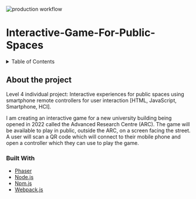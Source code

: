 ![production workflow](https://github.com/fraserdempster/SmartControllerJS/l4-project-interactive-game/actions/workflow/production.yml/badge.svg)

# Interactive-Game-For-Public-Spaces

<!-- TABLE OF CONTENTS -->
<details>
  <summary>Table of Contents</summary>
  <ol>
    <li>
      <a href="#about-the-project">About The Project</a>
      <ul>
        <li><a href="#built-with">Built With</a></li>
      </ul>
    </li>
  </ol>
</details>

## About the project

Level 4 individual project: Interactive experiences for public spaces using smartphone remote controllers for user interaction [HTML, JavaScript, Smartphone, HCI].

I am creating an interactive game for a new university building being opened in 2022 called the Advanced Research Centre (ARC). The game will be available to play in public, outside the ARC, on a screen facing the street. A user will scan a QR code which will connect to their mobile phone and open a controller which they can use to play the game.


### Built With

* [Phaser](https://phaser.io/)
* [Node.js](https://nodejs.org/en/)
* [Npm.js](https://www.npmjs.com/)
* [Webpack.js](https://webpack.js.org/)
